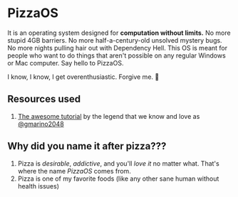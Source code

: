 # PizzaOS
It is an operating system designed for **computation without limits.** No more stupid 4GB barriers. No more half-a-century-old unsolved mystery bugs. No more nights pulling hair out with Dependency Hell. This OS is meant for people who want to do things that aren't possible on any regular Windows or Mac computer. Say hello to PizzaOS.  

I know, I know, I get overenthusiastic. Forgive me. 🙏

## Resources used
1. [The awesome tutorial](https://github.com/gmarino2048/64bit-os-tutorial) by the legend that we know and love as [@gmarino2048](https://github.com/gmarino2048)

## Why did you name it after pizza???
1. Pizza is _desirable_, _addictive_, and you'll _love it_ no matter what. That's where the name *PizzaOS* comes from.  
2. Pizza is one of my favorite foods (like any other sane human without health issues)  
